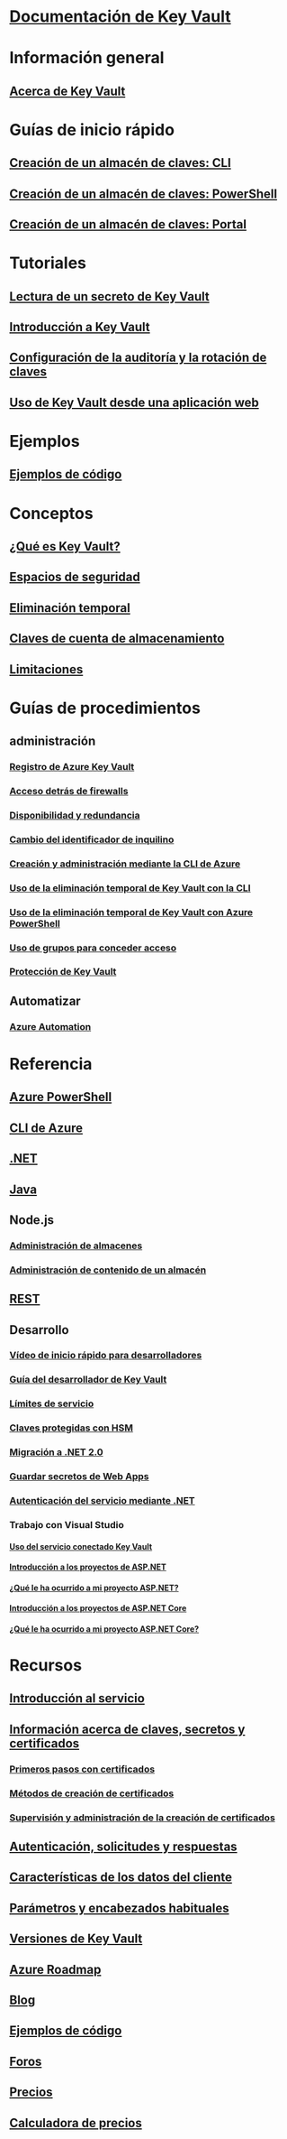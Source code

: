 # [Documentación de Key Vault](index.yml)

# Información general
## [Acerca de Key Vault](key-vault-overview.md)

# Guías de inicio rápido
## [Creación de un almacén de claves: CLI](quick-create-cli.md)
## [Creación de un almacén de claves: PowerShell](quick-create-powershell.md)
## [Creación de un almacén de claves: Portal](quick-create-portal.md)

# Tutoriales
## [Lectura de un secreto de Key Vault](tutorial-web-application-keyvault.md)
## [Introducción a Key Vault](key-vault-get-started.md)
## [Configuración de la auditoría y la rotación de claves](key-vault-key-rotation-log-monitoring.md)
## [Uso de Key Vault desde una aplicación web](key-vault-use-from-web-application.md)
# Ejemplos
## [Ejemplos de código](https://azure.microsoft.com/resources/samples/?service=key-vault)
# Conceptos
## [¿Qué es Key Vault?](key-vault-whatis.md)
## [Espacios de seguridad](key-vault-ovw-security-worlds.md)
## [Eliminación temporal](key-vault-ovw-soft-delete.md)
## [Claves de cuenta de almacenamiento](key-vault-ovw-storage-keys.md)
## [Limitaciones](key-vault-ovw-throttling.md)


# Guías de procedimientos
## administración
### [Registro de Azure Key Vault](key-vault-logging.md)
### [Acceso detrás de firewalls](key-vault-access-behind-firewall.md)
### [Disponibilidad y redundancia](key-vault-disaster-recovery-guidance.md)
### [Cambio del identificador de inquilino](key-vault-subscription-move-fix.md)
### [Creación y administración mediante la CLI de Azure](key-vault-manage-with-cli2.md)
### [Uso de la eliminación temporal de Key Vault con la CLI](key-vault-soft-delete-cli.md)
### [Uso de la eliminación temporal de Key Vault con Azure PowerShell](key-vault-soft-delete-powershell.md)
### [Uso de grupos para conceder acceso](key-vault-group-permissions-for-apps.md)
### [Protección de Key Vault](key-vault-secure-your-key-vault.md)

## Automatizar
### [Azure Automation](automation-manage-key-vault.md)

# Referencia
## [Azure PowerShell](/powershell/module/azurerm.keyvault)
## [CLI de Azure](/cli/azure/keyvault)
## [.NET](/dotnet/api/microsoft.azure.keyvault)
## [Java](/java/api/com.microsoft.azure.keyvault)
## Node.js
### [Administración de almacenes](http://azure.github.io/azure-sdk-for-node/azure-arm-keyvault/latest)
### [Administración de contenido de un almacén](http://azure.github.io/azure-sdk-for-node/azure-keyvault/latest)
## [REST](/rest/api/keyvault)
## Desarrollo
### [Vídeo de inicio rápido para desarrolladores](http://channel9.msdn.com/Blogs/Windows-Azure/Azure-Key-Vault-Developer-Quick-Start)
### [Guía del desarrollador de Key Vault](key-vault-developers-guide.md)
### [Límites de servicio](key-vault-service-limits.md)
### [Claves protegidas con HSM](key-vault-hsm-protected-keys.md)
### [Migración a .NET 2.0](key-vault-dotnet2api-release-notes.md)
### [Guardar secretos de Web Apps](vs-secure-secret-appsettings.md)
### [Autenticación del servicio mediante .NET](service-to-service-authentication.md)
### Trabajo con Visual Studio
#### [Uso del servicio conectado Key Vault](vs-key-vault-add-connected-service.md)
#### [Introducción a los proyectos de ASP.NET](vs-key-vault-aspnet-get-started.md)
#### [¿Qué le ha ocurrido a mi proyecto ASP.NET?](vs-key-vault-aspnet-what-happened.md)
#### [Introducción a los proyectos de ASP.NET Core](vs-key-vault-aspnet-core-get-started.md)
#### [¿Qué le ha ocurrido a mi proyecto ASP.NET Core?](vs-key-vault-aspnet-core-what-happened.md)

# Recursos
## [Introducción al servicio](https://azure.microsoft.com/services/key-vault/)
## [Información acerca de claves, secretos y certificados](about-keys-secrets-and-certificates.md)
### [Primeros pasos con certificados](certificate-scenarios.md)
### [Métodos de creación de certificados](create-certificate.md)
### [Supervisión y administración de la creación de certificados](create-certificate-scenarios.md)
## [Autenticación, solicitudes y respuestas](authentication-requests-and-responses.md)
## [Características de los datos del cliente](key-vault-customer-data.md)
## [Parámetros y encabezados habituales](common-parameters-and-headers.md)
## [Versiones de Key Vault](key-vault-versions.md)
## [Azure Roadmap](https://azure.microsoft.com/roadmap/?category=security-identity)
## [Blog](http://blogs.technet.com/b/kv/)
## [Ejemplos de código](https://github.com/Azure-Samples?utf8=%E2%9C%93&q=key+vault&type=&language=)
## [Foros](https://social.msdn.microsoft.com/forums/azure/home?forum=AzureKeyVault)
## [Precios](https://azure.microsoft.com/pricing/details/key-vault/)
## [Calculadora de precios](https://azure.microsoft.com/pricing/calculator/)
